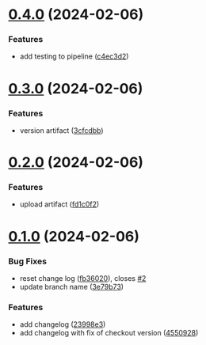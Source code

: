 # [0.4.0](https://github.com/mupago/greetings-ci/compare/v0.3.0...v0.4.0) (2024-02-06)


### Features

* add testing to pipeline ([c4ec3d2](https://github.com/mupago/greetings-ci/commit/c4ec3d2d153a921cfe9f747136b6717ddf157746))



# [0.3.0](https://github.com/mupago/greetings-ci/compare/v0.2.0...v0.3.0) (2024-02-06)


### Features

* version artifact ([3cfcdbb](https://github.com/mupago/greetings-ci/commit/3cfcdbb635c696edead0c63fa1efa7eab8f9d3c8))



# [0.2.0](https://github.com/mupago/greetings-ci/compare/v0.1.0...v0.2.0) (2024-02-06)


### Features

* upload artifact ([fd1c0f2](https://github.com/mupago/greetings-ci/commit/fd1c0f2871501b3a9cd076512d4bbb9bd3ca91c1))



# [0.1.0](https://github.com/mupago/greetings-ci/compare/23998e3ee18f2a9cf598b131cf0765811e062cfd...v0.1.0) (2024-02-06)


### Bug Fixes

* reset change log ([fb36020](https://github.com/mupago/greetings-ci/commit/fb36020eedfd5c30bebf88284cf5505c89b4f643)), closes [#2](https://github.com/mupago/greetings-ci/issues/2)
* update branch name ([3e79b73](https://github.com/mupago/greetings-ci/commit/3e79b737fc5ac3959916ee2559dbd47fa7ed44c4))


### Features

* add changelog ([23998e3](https://github.com/mupago/greetings-ci/commit/23998e3ee18f2a9cf598b131cf0765811e062cfd))
* add changelog with fix of checkout version ([4550928](https://github.com/mupago/greetings-ci/commit/45509282235d05c4dc1df8a399f44193c998208f))



